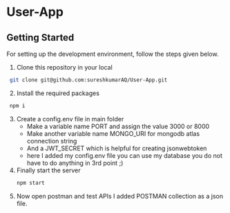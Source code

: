 # User-App
## Getting Started
For setting up the development environment, follow the steps given below.

1. Clone this repository in your local
```sh
 git clone git@github.com:sureshkumarAQ/User-App.git
```
2. Install the required packages
```sh
 npm i
```
3. Create a config.env file in main folder
   - Make a variable name PORT and assign the value 3000 or 8000
   - Make another variable name MONGO_URI for mongodb atlas connection string 
   - And a JWT_SECRET which is helpful for creating jsonwebtoken 
   - here I added my config.env file you can use my database  you do not have to do anything in 3rd point ;)
4. Finally start the server 
   ```sh
   npm start
   ```
5. Now open postman and test APIs I added POSTMAN collection as a json file.
